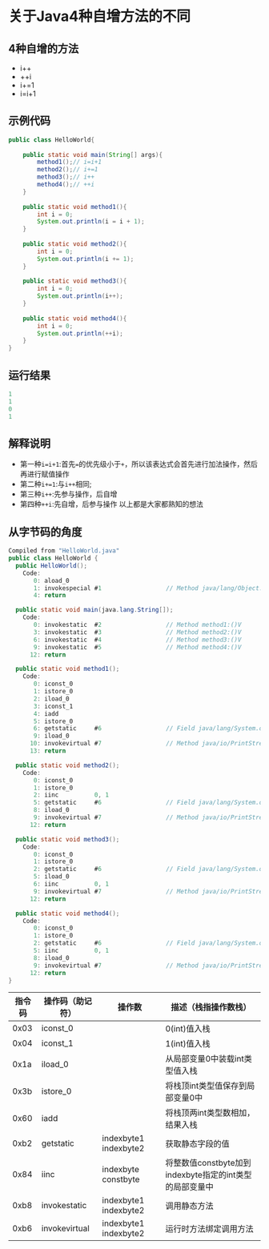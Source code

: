 # 关于Java4种自增方法的不同

## 4种自增的方法
- i++
- ++i
- i+=1
- i=i+1

## 示例代码

```java
public class HelloWorld{
	
	public static void main(String[] args){
		method1();// i=i+1
		method2();// i+=1
		method3();// i++
		method4();// ++i
	}
	
	public static void method1(){
		int i = 0;
		System.out.println(i = i + 1);
	}
	
	public static void method2(){
		int i = 0;
		System.out.println(i += 1);
	}
	
	public static void method3(){
		int i = 0;
		System.out.println(i++);
	}
	
	public static void method4(){
		int i = 0;
		System.out.println(++i);
	}
}
```
## 运行结果

```java
1
1
0
1
```
## 解释说明
+ 第一种```i=i+1```:首先```=```的优先级小于```+```，所以该表达式会首先进行加法操作，然后再进行赋值操作
+ 第二种```i+=1```:与```i++```相同;
+ 第三种```i++```:先参与操作，后自增
+ 第四种```++i```:先自增，后参与操作
以上都是大家都熟知的想法
## 从字节码的角度
```java
Compiled from "HelloWorld.java"
public class HelloWorld {
  public HelloWorld();
    Code:
       0: aload_0
       1: invokespecial #1                  // Method java/lang/Object."<init>":()V
       4: return

  public static void main(java.lang.String[]);
    Code:
       0: invokestatic  #2                  // Method method1:()V
       3: invokestatic  #3                  // Method method2:()V
       6: invokestatic  #4                  // Method method3:()V
       9: invokestatic  #5                  // Method method4:()V
      12: return

  public static void method1();
    Code:
       0: iconst_0
       1: istore_0
       2: iload_0
       3: iconst_1
       4: iadd
       5: istore_0
       6: getstatic     #6                  // Field java/lang/System.out:Ljava/io/PrintStream;
       9: iload_0
      10: invokevirtual #7                  // Method java/io/PrintStream.println:(I)V
      13: return

  public static void method2();
    Code:
       0: iconst_0
       1: istore_0
       2: iinc          0, 1
       5: getstatic     #6                  // Field java/lang/System.out:Ljava/io/PrintStream;
       8: iload_0
       9: invokevirtual #7                  // Method java/io/PrintStream.println:(I)V
      12: return

  public static void method3();
    Code:
       0: iconst_0
       1: istore_0
       2: getstatic     #6                  // Field java/lang/System.out:Ljava/io/PrintStream;
       5: iload_0
       6: iinc          0, 1
       9: invokevirtual #7                  // Method java/io/PrintStream.println:(I)V
      12: return

  public static void method4();
    Code:
       0: iconst_0
       1: istore_0
       2: getstatic     #6                  // Field java/lang/System.out:Ljava/io/PrintStream;
       5: iinc          0, 1
       8: iload_0
       9: invokevirtual #7                  // Method java/io/PrintStream.println:(I)V
      12: return
}
```
|  指令码  | 操作码（助记符）| 操作数 | 描述（栈指操作数栈）|
| ---- | --------      | --------------        | ------------ |
| 0x03 | iconst_0      |                       | 0(int)值入栈 |
| 0x04 | iconst_1      |                       | 1(int)值入栈 |
| 0x1a | iload_0       |                       | 从局部变量0中装载int类型值入栈 |
| 0x3b | istore_0      |                       | 将栈顶int类型值保存到局部变量0中 |
| 0x60 | iadd          |                       | 将栈顶两int类型数相加，结果入栈 |
| 0xb2 | getstatic     | indexbyte1 indexbyte2 | 获取静态字段的值 |
| 0x84 | iinc          | indexbyte constbyte   | 将整数值constbyte加到indexbyte指定的int类型的局部变量中 |
| 0xb8 | invokestatic  | indexbyte1 indexbyte2 | 调用静态方法 |
| 0xb6 | invokevirtual | indexbyte1 indexbyte2 | 运行时方法绑定调用方法 | 
